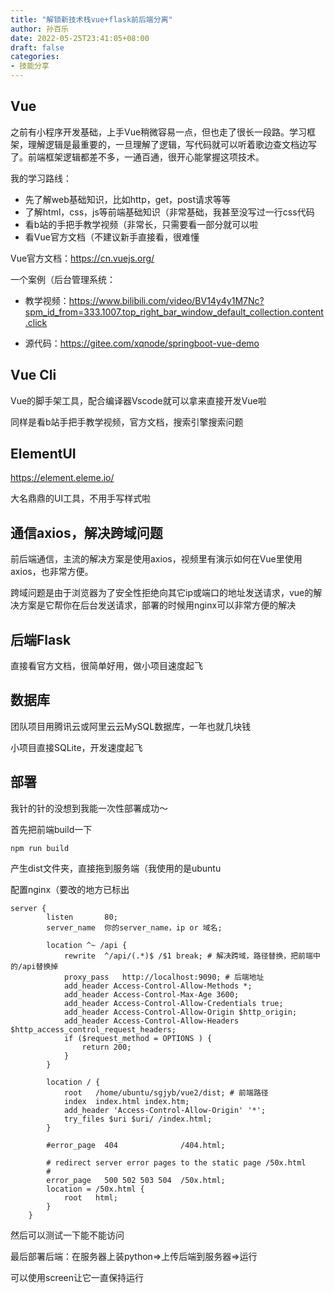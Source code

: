 ```yaml
---
title: "解锁新技术栈vue+flask前后端分离"
author: 孙百乐
date: 2022-05-25T23:41:05+08:00
draft: false
categories: 
- 技能分享
---
```


## Vue

之前有小程序开发基础，上手Vue稍微容易一点，但也走了很长一段路。学习框架，理解逻辑是最重要的，一旦理解了逻辑，写代码就可以听着歌边查文档边写了。前端框架逻辑都差不多，一通百通，很开心能掌握这项技术。

我的学习路线：

* 先了解web基础知识，比如http，get，post请求等等
* 了解html，css，js等前端基础知识（非常基础，我甚至没写过一行css代码
* 看b站的手把手教学视频（非常长，只需要看一部分就可以啦
* 看Vue官方文档（不建议新手直接看，很难懂

Vue官方文档：https://cn.vuejs.org/

一个案例（后台管理系统：

* 教学视频：https://www.bilibili.com/video/BV14y4y1M7Nc?spm_id_from=333.1007.top_right_bar_window_default_collection.content.click

* 源代码：https://gitee.com/xqnode/springboot-vue-demo



## Vue Cli

Vue的脚手架工具，配合编译器Vscode就可以拿来直接开发Vue啦

同样是看b站手把手教学视频，官方文档，搜索引擎搜索问题



## ElementUI

https://element.eleme.io/

大名鼎鼎的UI工具，不用手写样式啦



## 通信axios，解决跨域问题

前后端通信，主流的解决方案是使用axios，视频里有演示如何在Vue里使用axios，也非常方便。

跨域问题是由于浏览器为了安全性拒绝向其它ip或端口的地址发送请求，vue的解决方案是它帮你在后台发送请求，部署的时候用nginx可以非常方便的解决



## 后端Flask

直接看官方文档，很简单好用，做小项目速度起飞



## 数据库

团队项目用腾讯云或阿里云云MySQL数据库，一年也就几块钱

小项目直接SQLite，开发速度起飞



## 部署

我针的针的没想到我能一次性部署成功～

首先把前端build一下

```shell
npm run build
```

产生dist文件夹，直接拖到服务端（我使用的是ubuntu

配置nginx（要改的地方已标出

```nginx
server {
        listen       80;
        server_name  你的server_name，ip or 域名;

        location ^~ /api {
            rewrite  ^/api/(.*)$ /$1 break; # 解决跨域，路径替换，把前端中的/api替换掉
            proxy_pass   http://localhost:9090; # 后端地址
            add_header Access-Control-Allow-Methods *;
            add_header Access-Control-Max-Age 3600;
            add_header Access-Control-Allow-Credentials true;
            add_header Access-Control-Allow-Origin $http_origin;
            add_header Access-Control-Allow-Headers $http_access_control_request_headers;
            if ($request_method = OPTIONS ) {
                return 200;
            }
        }

        location / {
            root   /home/ubuntu/sgjyb/vue2/dist; # 前端路径
            index  index.html index.htm;
            add_header 'Access-Control-Allow-Origin' '*';
            try_files $uri $uri/ /index.html;
        }

        #error_page  404              /404.html;

        # redirect server error pages to the static page /50x.html
        #
        error_page   500 502 503 504  /50x.html;
        location = /50x.html {
            root   html;
        }
    }
```

然后可以测试一下能不能访问

最后部署后端：在服务器上装python=>上传后端到服务器=>运行

可以使用screen让它一直保持运行



